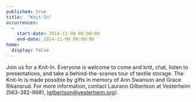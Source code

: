 ```yaml
---
published: true
title:  "Knit-In"
occurrences:
  -
    start-date: 2014-11-08 00:00:00
    end-date: 2014-11-08 00:00:00
home:
  display: false
---
```

Join us for a Knit-In. Everyone is welcome to come and knit, chat, listen to presentations, and take a behind-the-scenes tour of textile storage. The Knit-In is made possible by gifts in memory of Ann Swanson and Grace Rikansrud. For more information, contact Laurann Gilbertson at Vesterheim (563-382-9681, lgilbertson@vesterheim.org).
